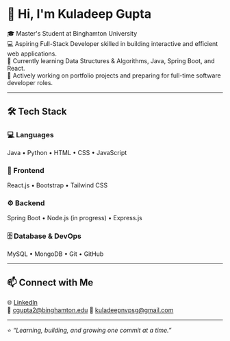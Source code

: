 # 👋 Hi, I'm Kuladeep Gupta  

🎓 Master's Student at Binghamton University  
💻 Aspiring Full-Stack Developer skilled in building interactive and efficient web applications.  
🌱 Currently learning Data Structures & Algorithms, Java, Spring Boot, and React.  
🚀 Actively working on portfolio projects and preparing for full-time software developer roles.

---

## 🛠️ Tech Stack  

### 💻 Languages  
Java • Python • HTML • CSS • JavaScript  

### 🧩 Frontend  
React.js • Bootstrap • Tailwind CSS  

### ⚙️ Backend  
Spring Boot • Node.js (in progress) • Express.js  

### 🗄️ Database & DevOps  
MySQL • MongoDB • Git • GitHub  

---

## 📫 Connect with Me  
🌐 [LinkedIn](https://www.linkedin.com/in/kuladeep-n-v-p-s-gupta/)  
📧 cgupta2@binghamton.edu
📧 kuladeepnvpsg@gmail.com

---

⭐ *“Learning, building, and growing one commit at a time.”*
